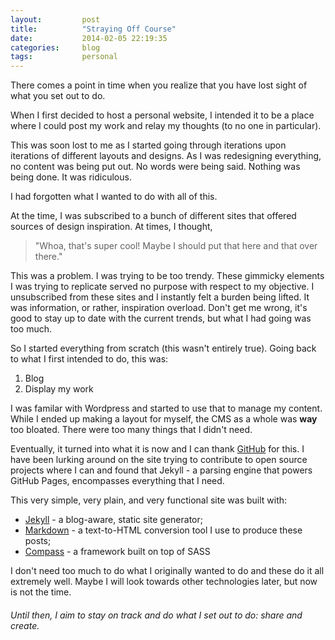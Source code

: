 ```yaml
---
layout:         post
title:          "Straying Off Course"
date:           2014-02-05 22:19:35
categories:     blog
tags:           personal
---
```


[github]:     https://github.com
[jekyll]:     http://jekyllrb.com/
[markdown]:   http://daringfireball.net/projects/markdown/
[compass]:    http://compass-style.org/

There comes a point in time when you realize that you have lost sight of what you set out to do.

When I first decided to host a personal website, I intended it to be a place where I could post my work and relay my thoughts (to no one in particular).

This was soon lost to me as I started going through iterations upon iterations of different layouts and designs. As I was redesigning everything, no content was being put out. No words were being said. Nothing was being done. It was ridiculous.

I had forgotten what I wanted to do with all of this.

At the time, I was subscribed to a bunch of different sites that offered sources of design inspiration. At times, I thought,

> "Whoa, that's super cool! Maybe I should put that here and that over there."

This was a problem. I was trying to be too trendy. These gimmicky elements I was trying to replicate served no purpose with respect to my objective. I unsubscribed from these sites and I instantly felt a burden being lifted. It was information, or rather, inspiration overload. Don't get me wrong, it's good to stay up to date with the current trends, but what I had going was too much.

So I started everything from scratch (this wasn't entirely true). Going back to what I first intended to do, this was:

1. Blog
2. Display my work

I was familar with Wordpress and started to use that to manage my content. While I ended up making a layout for myself, the CMS as a whole was **way** too bloated. There were too many things that I didn't need.

Eventually, it turned into what it is now and I can thank [GitHub][github] for this. I have been lurking around on the site trying to contribute to open source projects where I can and found that Jekyll - a parsing engine that powers GitHub Pages, encompasses everything that I need.

This very simple, very plain, and very functional site was built with:

* [Jekyll][jekyll] - a blog-aware, static site generator;
* [Markdown][markdown] - a text-to-HTML conversion tool I use to produce these posts;
* [Compass][compass] - a framework built on top of SASS

I don't need too much to do what I originally wanted to do and these do it all extremely well. Maybe I will look towards other technologies later, but now is not the time.

###### Until then, I aim to stay on track and do what I set out to do: share and create.